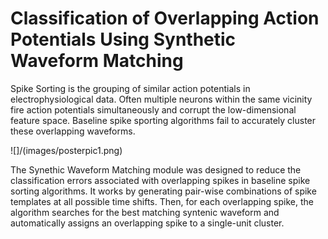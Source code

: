 # Classification of Overlapping Action Potentials Using Synthetic Waveform Matching
Spike Sorting is the grouping of similar action potentials in electrophysiological data. Often multiple neurons within the same vicinity fire action potentials simultaneously and corrupt the low-dimensional feature space. Baseline spike sporting algorithms fail to accurately cluster these overlapping waveforms.

![]/(images/posterpic1.png)

The Synethic Waveform Matching module was designed to reduce the classification errors associated with overlapping spikes in baseline spike sorting algorithms. It works by generating pair-wise combinations of spike templates at all possible time shifts. Then, for each overlapping spike, the algorithm searches for the best matching syntenic waveform and automatically assigns an overlapping spike to a single-unit cluster.  



